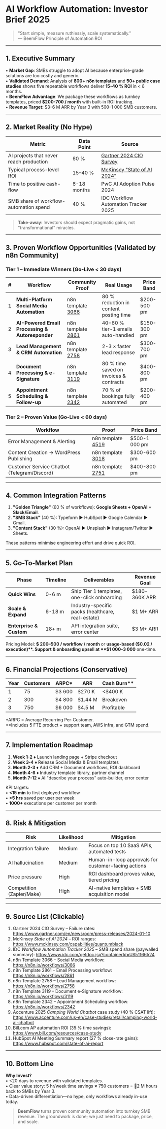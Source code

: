 # AI Workflow Automation: Investor Brief 2025

> "Start simple, measure ruthlessly, scale systematically."  
> — BeemFlow Principle of Automation ROI

---

## 1. Executive Summary

• **Market Gap**: SMBs struggle to adopt AI because enterprise-grade solutions are too costly and generic.  
• **Validated Demand**: Analysis of **800+ n8n templates** and **50+ public case studies** shows five repeatable workflows deliver **15-40 % ROI** in < 6 months.  
• **BeemFlow Advantage**: We package these workflows as turnkey templates, priced **$200-700 / month** with built-in ROI tracking.  
• **Revenue Target**: $3–6 M ARR by Year 3 with 500–1 000 SMB customers.

---

## 2. Market Reality (No Hype)

| Metric | Data Point | Source |
|--------|------------|--------|
| AI projects that never reach production | 60 % | [Gartner 2024 CIO Survey](https://www.gartner.com/en/newsroom/press-releases/2024-01-10) |
| Typical process-level ROI | 15–40 % | [McKinsey "State of AI 2024"](https://www.mckinsey.com/capabilities/quantumblack) |
| Time to positive cash-flow | 6-18 months | PwC AI Adoption Pulse 2024 |
| SMB share of workflow-automation spend | 40 % | IDC Workflow Automation Tracker 2025 |

> **Take-away**: Investors should expect pragmatic gains, not "transformational" miracles.

---

## 3. Proven Workflow Opportunities (Validated by n8n Community)

### Tier 1 – Immediate Winners (Go-Live < 30 days)

| # | Workflow | Community Proof | Real Usage | Price Band |
|---|----------|-----------------|------------|------------|
| 1 | **Multi-Platform Social Media Automation** | n8n template [3066](https://n8n.io/workflows/3066) | 80 % reduction in content posting time | $200-500 pm |
| 2 | **AI-Powered Email Processing & Autoresponder** | n8n template [2861](https://n8n.io/workflows/2861) | 40-60 % tier-1 emails auto-handled | $150-300 pm |
| 3 | **Lead Management & CRM Automation** | n8n template [2758](https://n8n.io/workflows/2758) | 2-3 × faster lead response | $300-700 pm |
| 4 | **Document Processing & e-Signature** | n8n template [3119](https://n8n.io/workflows/3119) | 80 % time saved on invoices & contracts | $400-800 pm |
| 5 | **Appointment Scheduling & Follow-up** | n8n template [2342](https://n8n.io/workflows/2342) | 70 % of bookings fully automated | $200-400 pm |

### Tier 2 – Proven Value (Go-Live < 60 days)

| Workflow | Proof | Price Band |
|-----------|-------|-----------|
| Error Management & Alerting | n8n template [4519](https://n8n.io/workflows/4519) | $500-1 000 pm |
| Content Creation → WordPress Publishing | n8n template [3018](https://n8n.io/workflows/3018) | $300-600 pm |
| Customer Service Chatbot (Telegram/Discord) | n8n template [2751](https://n8n.io/workflows/2751) | $400-800 pm |

---

## 4. Common Integration Patterns

1. **"Golden Triangle"** (60 % of workflows): **Google Sheets + OpenAI + Slack/Email**.  
2. **"SMB Stack"** (40 %): Typeform ► HubSpot ► Google Calendar ► Gmail.  
3. **"Content Stack"** (30 %): OpenAI ► Unsplash ► Instagram/Twitter ► Sheets.

These patterns minimise engineering effort and drive quick ROI.

---

## 5. Go-To-Market Plan

| Phase | Timeline | Deliverables | Revenue Goal |
|-------|----------|--------------|--------------|
| **Quick Wins** | 0-6 m | Ship Tier 1 templates, one-click onboarding | $180–360K ARR |
| **Scale & Expand** | 6-18 m | Industry-specific packs (healthcare, real-estate) | $1 M+ ARR |
| **Enterprise & Custom** | 18+ m | API integration suite, error center | $3 M+ ARR |

Pricing Model: **$ 200–500 / workflow / month** or **usage-based ($0.02 / execution)**.  
Support & onboarding upsell at **$1 000–3 000** one-time.

---

## 6. Financial Projections (Conservative)

| Year | Customers | ARPC* | ARR | Cash Burn** |
|------|-----------|-------|-----|-------------|
| 1 | 75 | $3 600 | $270 K | <$400 K |
| 2 | 300 | $4 800 | $1.44 M | Breakeven |
| 3 | 750 | $6 000 | $4.5 M | Profitable |

*ARPC = Average Recurring Per-Customer.  
**Includes 5 FTE product + support team, AWS infra, and GTM spend.

---

## 7. Implementation Roadmap

1. **Week 1-2**   ♦ Launch landing page + Stripe checkout  
2. **Week 3-4**   ♦ Release Social Media & Email templates  
3. **Month 2-3** ♦ Add CRM + Document workflows, ROI dashboard  
4. **Month 4-6** ♦ Industry template library, partner channel  
5. **Month 7-12** ♦ AI "describe your process" auto-builder, error center

KPI targets:  
• <strong>&lt;15 min</strong> to first deployed workflow  
• <strong>&gt;5 hrs</strong> saved per user per week  
• <strong>1000+</strong> executions per customer per month

---

## 8. Risk & Mitigation

| Risk | Likelihood | Mitigation |
|------|------------|-----------|
| Integration failure | Medium | Focus on top 10 SaaS APIs, automated tests |
| AI hallucination | Medium | Human-in-loop approvals for customer-facing actions |
| Price pressure | High | ROI dashboard proves value, tiered pricing |
| Competition (Zapier/Make) | High | AI-native templates + SMB acquisition model |

---

## 9. Source List (Clickable)

1. Gartner 2024 CIO Survey – Failure rates: <https://www.gartner.com/en/newsroom/press-releases/2024-01-10>
2. McKinsey *State of AI 2024* – ROI ranges: <https://www.mckinsey.com/capabilities/quantumblack>
3. IDC *Workflow Automation Tracker 2025* – SMB spend share (paywalled summary): <https://www.idc.com/getdoc.jsp?containerId=US51166524>
4. n8n Template 3066 – Social Media workflow: <https://n8n.io/workflows/3066>
5. n8n Template 2861 – Email Processing workflow: <https://n8n.io/workflows/2861>
6. n8n Template 2758 – Lead Management workflow: <https://n8n.io/workflows/2758>
7. n8n Template 3119 – Document e-Signature workflow: <https://n8n.io/workflows/3119>
8. n8n Template 2342 – Appointment Scheduling workflow: <https://n8n.io/workflows/2342>
9. Accenture 2025 *Camping World Chatbot* case study (40 % CSAT lift): <https://www.accenture.com/us-en/case-studies/retail/camping-world-ai-chatbot>
10. Bill.com AP automation ROI (35 % time savings): <https://www.bill.com/resources/case-study>
11. HubSpot AI Meeting Summary report (27 % close-rate gains): <https://www.hubspot.com/state-of-ai-report>

---

## 10. Bottom Line

**Why Invest?**  
• <20 days to revenue with validated templates.  
• Clear value story: 5 hr/week time savings **×** 750 customers = 2 M hours back to SMBs by Year 3.  
• Data-driven differentiation—no hype, only workflows already in-use today.

> **BeemFlow** turns proven community automation into turnkey SMB revenue. The groundwork is done; we just need to package, price, and scale.